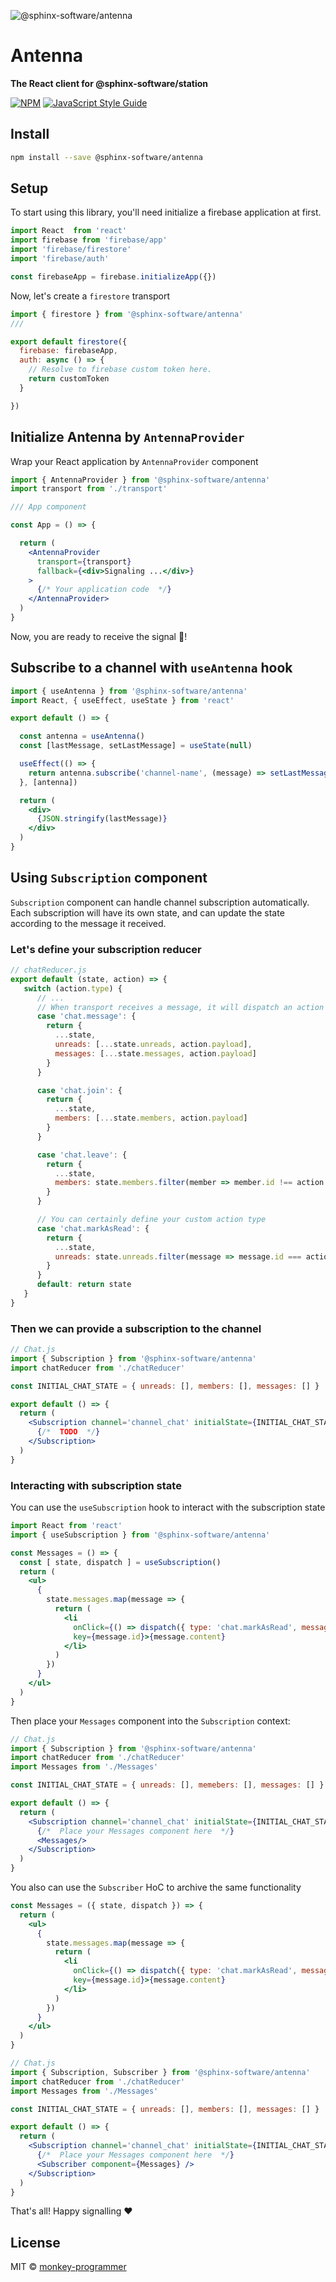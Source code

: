![@sphinx-software/antenna](logo.png)

# Antenna

__The React client for @sphinx-software/station__

[![NPM](https://img.shields.io/npm/v/@sphinx-software/antenna.svg)](https://www.npmjs.com/package/@sphinx-software/antenna) [![JavaScript Style Guide](https://img.shields.io/badge/code_style-standard-brightgreen.svg)](https://standardjs.com)

## Install

```bash
npm install --save @sphinx-software/antenna
```

## Setup

To start using this library, you'll need initialize a firebase application at first.


```jsx
import React  from 'react'
import firebase from 'firebase/app'
import 'firebase/firestore'
import 'firebase/auth'

const firebaseApp = firebase.initializeApp({})
```


Now, let's create a `firestore` transport

```jsx
import { firestore } from '@sphinx-software/antenna'
///

export default firestore({
  firebase: firebaseApp,
  auth: async () => {
    // Resolve to firebase custom token here.
    return customToken
  }

})
```

## Initialize Antenna by `AntennaProvider`

Wrap your React application by `AntennaProvider` component


```jsx
import { AntennaProvider } from '@sphinx-software/antenna'
import transport from './transport'

/// App component

const App = () => {

  return (
    <AntennaProvider
      transport={transport}
      fallback={<div>Signaling ...</div>}
    >
      {/* Your application code  */}
    </AntennaProvider>
  )
}
```

Now, you are ready to receive the signal 📡!

## Subscribe to a channel with `useAntenna` hook

```jsx
import { useAntenna } from '@sphinx-software/antenna'
import React, { useEffect, useState } from 'react'

export default () => {

  const antenna = useAntenna()
  const [lastMessage, setLastMessage] = useState(null)

  useEffect(() => {
    return antenna.subscribe('channel-name', (message) => setLastMessage(message))
  }, [antenna])

  return (
    <div>
      {JSON.stringify(lastMessage)}
    </div>
  )
}
```

## Using `Subscription` component

`Subscription` component can handle channel subscription automatically.
Each subscription will have its own state, and can update the state according to the message it received.

### Let's define your subscription reducer

```jsx
// chatReducer.js
export default (state, action) => {
   switch (action.type) {
      // ...
      // When transport receives a message, it will dispatch an action with this format: { type: 'the message type', payload: { ... the message payload }}
      case 'chat.message': {
        return {
          ...state,
          unreads: [...state.unreads, action.payload],
          messages: [...state.messages, action.payload]
        }
      }

      case 'chat.join': {
        return {
          ...state,
          members: [...state.members, action.payload]
        }
      }

      case 'chat.leave': {
        return {
          ...state,
          members: state.members.filter(member => member.id !== action.payload.id)
        }
      }

      // You can certainly define your custom action type
      case 'chat.markAsRead': {
        return {
          ...state,
          unreads: state.unreads.filter(message => message.id === action.messageId)
        }
      }
      default: return state
   }
}
```

### Then we can provide a subscription to the channel

```jsx
// Chat.js
import { Subscription } from '@sphinx-software/antenna'
import chatReducer from './chatReducer'

const INITIAL_CHAT_STATE = { unreads: [], members: [], messages: [] }

export default () => {
  return (
    <Subscription channel='channel_chat' initialState={INITIAL_CHAT_STATE} reducer={chatReducer}>
      {/*  TODO  */}
    </Subscription>
  )
}
```

### Interacting with subscription state

You can use the `useSubscription` hook to interact with the subscription state

```jsx
import React from 'react'
import { useSubscription } from '@sphinx-software/antenna'

const Messages = () => {
  const [ state, dispatch ] = useSubscription()
  return (
    <ul>
      {
        state.messages.map(message => {
          return (
            <li
              onClick={() => dispatch({ type: 'chat.markAsRead', messageId: message.id})}
              key={message.id}>{message.content}
            </li>
          )
        })
      }
    </ul>
  )
}
```

Then place your `Messages` component into the `Subscription` context:


```jsx
// Chat.js
import { Subscription } from '@sphinx-software/antenna'
import chatReducer from './chatReducer'
import Messages from './Messages'

const INITIAL_CHAT_STATE = { unreads: [], memebers: [], messages: [] }

export default () => {
  return (
    <Subscription channel='channel_chat' initialState={INITIAL_CHAT_STATE} reducer={chatReducer}>
      {/*  Place your Messages component here  */}
      <Messages/>
    </Subscription>
  )
}
```

You also can use the `Subscriber` HoC to archive the same functionality
```jsx
const Messages = ({ state, dispatch }) => {
  return (
    <ul>
      {
        state.messages.map(message => {
          return (
            <li
              onClick={() => dispatch({ type: 'chat.markAsRead', messageId: message.id})}
              key={message.id}>{message.content}
            </li>
          )
        })
      }
    </ul>
  )
}
```


```jsx
// Chat.js
import { Subscription, Subscriber } from '@sphinx-software/antenna'
import chatReducer from './chatReducer'
import Messages from './Messages'

const INITIAL_CHAT_STATE = { unreads: [], members: [], messages: [] }

export default () => {
  return (
    <Subscription channel='channel_chat' initialState={INITIAL_CHAT_STATE} reducer={chatReducer}>
      {/*  Place your Messages component here  */}
      <Subscriber component={Messages} />
    </Subscription>
  )
}
```

That's all! Happy signalling ❤️

## License

MIT © [monkey-programmer](https://github.com/monkey-programmer)
